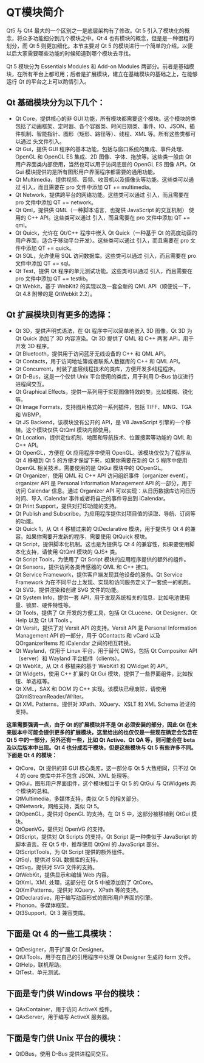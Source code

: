 # QT模块简介
Qt5 与 Qt4 最大的一个区别之一是底层架构有了修改。Qt 5 引入了模块化的概念，将众多功能细分到几个模块之中。Qt 4 也有模块的概念，但是是一种很粗的划分，而 Qt 5 则更加细化。本节主要对 Qt 5 的模块进行一个简单的介绍，以便以后大家需要哪些功能的时候知道到哪个模块去寻找。

Qt 5 模块分为 Essentials Modules 和 Add-on Modules 两部分。前者是基础模块，在所有平台上都可用；后者是扩展模块，建立在基础模块的基础之上，在能够运行 Qt 的平台之上可以酌情引入。



## Qt 基础模块分为以下几个：

- Qt Core，提供核心的非 GUI 功能，所有模块都需要这个模块。这个模块的类包括了动画框架、定时器、各个容器类、时间日期类、事件、IO、JSON、插件机制、智能指针、图形（矩形、路径等）、线程、XML 等。所有这些类都可以通过 <QtCore> 头文件引入。
- Qt Gui，提供 GUI 程序的基本功能，包括与窗口系统的集成、事件处理、OpenGL 和 OpenGL ES 集成、2D 图像、字体、拖放等。这些类一般由 Qt 用户界面类内部使用，当然也可以用于访问底层的 OpenGL ES 图像 API。Qt Gui 模块提供的是所有图形用户界面程序都需要的通用功能。
- Qt Multimedia，提供视频、音频、收音机以及摄像头等功能。这些类可以通过 <QtMultimedia> 引入，而且需要在 pro 文件中添加 QT += multimedia。
- Qt Network，提供跨平台的网络功能。这些类可以通过 <QtNetwork> 引入，而且需要在 pro 文件中添加 QT += network。
- Qt Qml，提供供 QML（一种脚本语言，也提供 JavaScript 的交互机制） 使用的 C++ API。这些类可以通过 <QtQml> 引入，而且需要在 pro 文件中添加 QT += qml。
- Qt Quick，允许在 Qt/C++ 程序中嵌入 Qt Quick（一种基于 Qt 的高度动画的用户界面，适合于移动平台开发）。这些类可以通过 <QtQuick> 引入，而且需要在 pro 文件中添加 QT += quick。
- Qt SQL，允许使用 SQL 访问数据库。这些类可以通过 <QtSql> 引入，而且需要在 pro 文件中添加 QT += sql。
- Qt Test，提供 Qt 程序的单元测试功能。这些类可以通过 <QtTest> 引入，而且需要在 pro 文件中添加 QT += testlib。
- Qt Webkit，基于 WebKit2 的实现以及一套全新的 QML API（顺便说一下，Qt 4.8 附带的是 QtWebkit 2.2）。



## Qt 扩展模块则有更多的选择：

- Qt 3D，提供声明式语法，在 Qt 程序中可以简单地嵌入 3D 图像。Qt 3D 为 Qt Quick 添加了 3D 内容渲染。Qt 3D 提供了 QML 和 C++ 两套 API，用于开发 3D 程序。
- Qt Bluetooth，提供用于访问蓝牙无线设备的 C++ 和 QML API。
- Qt Contacts，用于访问地址簿或者联系人数据库的 C++ 和 QML API。
- Qt Concurrent，封装了底层线程技术的类库，方便开发多线程程序。
- Qt D-Bus，这是一个仅供 Unix 平台使用的类库，用于利用 D-Bus 协议进行进程间交互。
- Qt Graphical Effects，提供一系列用于实现图像特效的类，比如模糊、锐化等。
- Qt Image Formats，支持图片格式的一系列插件，包括 TIFF、MNG、TGA 和 WBMP。
- Qt JS Backend，该模块没有公开的 API，是 V8 JavaScript 引擎的一个移植。这个模块仅供 QtQml 模块内部使用。
- Qt Location，提供定位机制、地图和导航技术、位置搜索等功能的 QML 和 C++ API。
- Qt OpenGL，方便在 Qt 应用程序中使用 OpenGL。该模块仅仅为了程序从 Qt 4 移植到 Qt 5 的方便才保留下来，如果你需要在新的 Qt 5 程序中使用 OpenGL 相关技术，需要使用的是 QtGui 模块中的 QOpenGL。
- Qt Organizer，使用 QML 和 C++ API 访问组织事件（organizer event）。organizer API 是 Personal Information Management API 的一部分，用于访问 Calendar 信息。通过 Organizer API 可以实现：从日历数据库访问日历时间、导入 iCalendar 事件或者将自己的事件导出到 iCalendar。
- Qt Print Support，提供对打印功能的支持。
- Qt Publish and Subscribe，为应用程序提供对项目值的读取、导航、订阅等的功能。
- Qt Quick 1，从 Qt 4 移植过来的 QtDeclarative 模块，用于提供与 Qt 4 的兼容。如果你需要开发新的程序，需要使用 QtQuick 模块。
- Qt Script，提供脚本化机制。这也是为提供与 Qt 4 的兼容性，如果要使用脚本化支持，请使用 QtQml 模块的 QJS* 类。
- Qt Script Tools，为使用了 Qt Script 模块的应用程序提供的额外的组件。
- Qt Sensors，提供访问各类传感器的 QML 和 C++ 接口。
- Qt Service Framework，提供客户端发现其他设备的服务。Qt Service Framework 为在不同平台上发现、实现和访问服务定义了一套统一的机制。
- Qt SVG，提供渲染和创建 SVG 文件的功能。
- Qt System Info，提供一套 API，用于发现系统相关的信息，比如电池使用量、锁屏、硬件特性等。
- Qt Tools，提供了 Qt 开发的方便工具，包括 Qt CLucene、Qt Designer、Qt Help 以及 Qt UI Tools 。
- Qt Versit，提供了对 Versit API 的支持。Versit API 是 Personal Information Management API 的一部分，用于 QContacts 和 vCard 以及 QOrganizerItems 和 iCalendar 之间的相互转换。
- Qt Wayland，仅用于 Linux 平台，用于替代 QWS，包括 Qt Compositor API（server）和 Wayland 平台插件（clients）。
- Qt WebKit，从 Qt 4 移植来的基于 WebKit1 和 QWidget 的 API。
- Qt Widgets，使用 C++ 扩展的 Qt Gui 模块，提供了一些界面组件，比如按钮、单选框等。
- Qt XML，SAX 和 DOM 的 C++ 实现。该模块已经废除，请使用 QXmlStreamReader/Writer。
- Qt XML Patterns，提供对 XPath、XQuery、XSLT 和 XML Schema 验证的支持。

**这里需要强调一点，由于 Qt 的扩展模块并不是 Qt 必须安装的部分，因此 Qt 在未来版本中可能会提供更多的扩展模块，这里给出的也仅仅是一些现在确定会包含在 Qt 5 中的一部分，另外还有一些，比如 Qt Active、Qt QA 等，则可能会在 beta 及以后版本中出现。Qt 4 也分成若干模块，但是这些模块与 Qt 5 有些许多不同。下面是 Qt 4 的模块：**

- QtCore，Qt 提供的非 GUI 核心类库，这一部分与 Qt 5 大致相同，只不过 Qt 4 的 core 类库中并不包含 JSON、XML 处理等。
- QtGui，图形用户界面组件，这个模块相当于 Qt 5 的 QtGui 与 QtWidgets 两个模块的总和。
- QtMultimedia，多媒体支持，类似 Qt 5 的相关部分。
- QtNetwork，网络支持，类似 Qt 5。
- QtOpenGL，提供对 OpenGL 的支持。在 Qt 5 中，这部分被移植到 QtGui 模块。
- QtOpenVG，提供对 OpenVG 的支持。
- QtScript，提供对 Qt Scripts 的支持。Qt Script 是一种类似于 JavaScript 的脚本语言。在 Qt 5 中，推荐使用 QtQml 的 JavaScript 部分。
- QtScriptTools，为 Qt Script 提供的额外组件。
- QtSql，提供对 SQL 数据库的支持。
- QtSvg，提供对 SVG 文件的支持。
- QtWebKit，提供显示和编辑 Web 内容。
- QtXml，XML 处理，这部分在 Qt 5 中被添加到了 QtCore。
- QtXmlPatterns，提供对 XQuery、XPath 等的支持。
- QtDeclarative，用于编写动画形式的图形用户界面的引擎。
- Phonon，多媒体框架。
- Qt3Support，Qt 3 兼容类库。



## 下面是 Qt 4 的一些工具模块：

- QtDesigner，用于扩展 Qt Designer。
- QtUiTools，用于在自己的引用程序中处理 Qt Designer 生成的 form 文件。
- QtHelp，联机帮助。
- QtTest，单元测试。



## 下面是专门供 Windows 平台的模块：

- QAxContainer，用于访问 ActiveX 控件。
- QAxServer，用于编写 ActiveX 服务器。



## 下面是专门供 Unix 平台的模块：

- QtDBus，使用 D-Bus 提供进程间交互。
